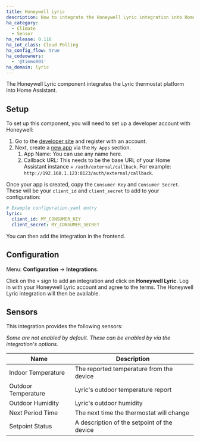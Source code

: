 ```yaml
---
title: Honeywell Lyric
description: How to integrate the Honeywell Lyric integration into Home Assistant.
ha_category:
  - Climate
  - Sensor
ha_release: 0.116
ha_iot_class: Cloud Polling
ha_config_flow: true
ha_codeowners:
  - '@timmo001'
ha_domain: lyric
---
```


The Honeywell Lyric component integrates the Lyric thermostat platform into Home Assistant.

## Setup

To set up this component, you will need to set up a developer account with Honeywell:

1. Go to the [developer site](https://developer.honeywellhome.com) and register with an account.
1. Next, create a [new app](https://developer.honeywellhome.com/user/me/apps/add) via the `My Apps` section.
   1. App Name: You can use any name here.
   1. Callback URL: This needs to be the base URL of your Home Assistant instance + `/auth/external/callback`. For example: `http://192.168.1.123:8123/auth/external/callback`.

Once your app is created, copy the `Consumer Key` and `Consumer Secret`. These will be your `client_id` and `client_secret` to add to your configuration:

```yaml
# Example configuration.yaml entry
lyric:
  client_id: MY_CONSUMER_KEY
  client_secret: MY_CONSUMER_SECRET
```

You can then add the integration in the frontend.

## Configuration

Menu: **Configuration** -> **Integrations**.

Click on the `+` sign to add an integration and click on **Honeywell Lyric**.
Log in with your Honeywell Lyric account and agree to the terms. The Honeywell Lyric integration will then be available.

## Sensors

This integration provides the following sensors:

_Some are not enabled by default. These can be enabled by via the integration's options._

| Name                | Description                                 |
| ------------------- | ------------------------------------------- |
| Indoor Temperature  | The reported temperature from the device    |
| Outdoor Temperature | Lyric's outdoor temperature report          |
| Outdoor Humidity    | Lyric's outdoor humidity                    |
| Next Period Time    | The next time the thermostat will change    |
| Setpoint Status     | A description of the setpoint of the device |
